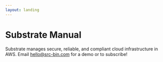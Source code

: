 ```yaml
---
layout: landing
---
```


# Substrate Manual

Substrate manages secure, reliable, and compliant cloud infrastructure in AWS. Email [hello@src-bin.com](mailto:hello@src-bin.com) for a demo or to subscribe!

